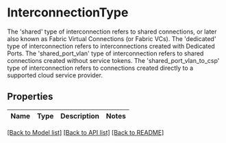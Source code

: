 # InterconnectionType

The 'shared' type of interconnection refers to shared connections, or later also known as Fabric Virtual Connections (or Fabric VCs). The 'dedicated' type of interconnection refers to interconnections created with Dedicated Ports. The 'shared_port_vlan' type of interconnection refers to shared connections created without service tokens. The 'shared_port_vlan_to_csp' type of interconnection refers to connections created directly to a supported cloud service provider.

## Properties

Name | Type | Description | Notes
------------ | ------------- | ------------- | -------------

[[Back to Model list]](../README.md#documentation-for-models) [[Back to API list]](../README.md#documentation-for-api-endpoints) [[Back to README]](../README.md)


